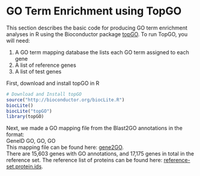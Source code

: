 # GO Term Enrichment using TopGO
This section describes the basic code for producing GO term enrichment analyses in R using the Bioconductor package [topGO](http://bioconductor.org/packages/release/bioc/html/topGO.html). To run TopGO, you will need:
  1.  A GO term mapping database the lists each GO term assigned to each gene
  2.  A list of reference genes
  3.  A list of test genes

First, download and install topGO in R
```R
# Download and Install topGO
source("http://bioconductor.org/biocLite.R")
biocLite()
biocLite("topGO")
library(topGO)
```

Next, we made a GO mapping file from the Blast2GO annotations in the format:  
GeneID   GO, GO, GO  
This mapping file can be found here: [gene2GO](./Data/gene2GO).  
There are 15,603 genes with GO annotations, and 17,175 genes in total in the reference set.  The reference list of proteins can be found here: [reference-set.protein.ids](./Data/reference-set.protein.ids).
